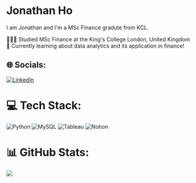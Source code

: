 # Jonathan Ho

I am Jonathan and I'm a MSc Finance gradute from KCL.

👨🏻‍🎓 Studied MSc Finance at the King's College London, United Kingdom<br>
💭 Currently learning about data analytics and its application in finance!


## 🌐 Socials:
[![LinkedIn](https://img.shields.io/badge/LinkedIn-%230077B5.svg?logo=linkedin&logoColor=white)](https://linkedin.com/in/jonathanho0823) 

# 💻 Tech Stack:
![Python](https://img.shields.io/badge/python-3670A0?style=for-the-badge&logo=python&logoColor=ffdd54)  ![MySQL](https://img.shields.io/badge/mysql-4479A1.svg?style=for-the-badge&logo=mysql&logoColor=white) ![Tableau](https://img.shields.io/badge/Tableau-E97627?style=for-the-badge&logo=Tableau&logoColor=white) ![Notion](https://img.shields.io/badge/Notion-%23000000.svg?style=for-the-badge&logo=notion&logoColor=white) 
# 📊 GitHub Stats:
![](https://github-readme-stats.vercel.app/api?username=Jonho823&theme=tokyonight&hide_rank=true&hide_border=false&include_all_commits=false&count_private=false)<br/>

<!-- Proudly created with GPRM ( https://gprm.itsvg.in ) -->
